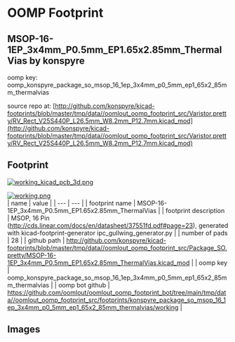 # OOMP Footprint  
## MSOP-16-1EP_3x4mm_P0.5mm_EP1.65x2.85mm_ThermalVias  by konspyre  
  
oomp key: oomp_konspyre_package_so_msop_16_1ep_3x4mm_p0_5mm_ep1_65x2_85mm_thermalvias  
  
source repo at: [http://github.com/konspyre/kicad-footprints/blob/master/tmp/data//oomlout_oomp_footprint_src/Varistor.pretty/RV_Rect_V25S440P_L26.5mm_W8.2mm_P12.7mm.kicad_mod](http://github.com/konspyre/kicad-footprints/blob/master/tmp/data//oomlout_oomp_footprint_src/Varistor.pretty/RV_Rect_V25S440P_L26.5mm_W8.2mm_P12.7mm.kicad_mod)  
## Footprint  
  
[![working_kicad_pcb_3d.png](working_kicad_pcb_3d_600.png)](working_kicad_pcb_3d.png)  
  
[![working.png](working_600.png)](working.png)  
| name | value | 
| --- | --- | 
| footprint name | MSOP-16-1EP_3x4mm_P0.5mm_EP1.65x2.85mm_ThermalVias | 
| footprint description | MSOP, 16 Pin (http://cds.linear.com/docs/en/datasheet/37551fd.pdf#page=23), generated with kicad-footprint-generator ipc_gullwing_generator.py | 
| number of pads | 28 | 
| github path | http://github.com/konspyre/kicad-footprints/blob/master/tmp/data//oomlout_oomp_footprint_src/Package_SO.pretty/MSOP-16-1EP_3x4mm_P0.5mm_EP1.65x2.85mm_ThermalVias.kicad_mod | 
| oomp key | oomp_konspyre_package_so_msop_16_1ep_3x4mm_p0_5mm_ep1_65x2_85mm_thermalvias | 
| oomp bot github | https://github.com/oomlout/oomlout_oomp_footprint_bot/tree/main/tmp/data//oomlout_oomp_footprint_src/footprints/konspyre_package_so_msop_16_1ep_3x4mm_p0_5mm_ep1_65x2_85mm_thermalvias/working | 
## Images  
